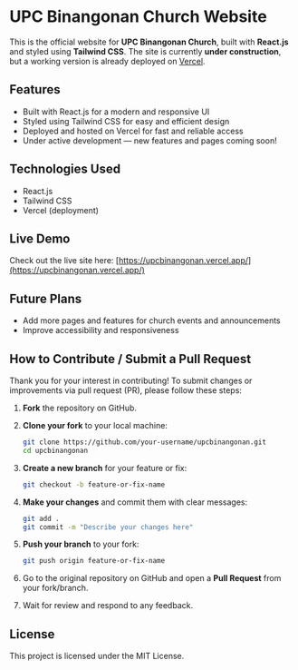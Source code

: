 # UPC Binangonan Church Website

This is the official website for **UPC Binangonan Church**, built with **React.js** and styled using **Tailwind CSS**. The site is currently **under construction**, but a working version is already deployed on [Vercel](https://upcbinangonan.vercel.app/).

## Features

- Built with React.js for a modern and responsive UI
- Styled using Tailwind CSS for easy and efficient design
- Deployed and hosted on Vercel for fast and reliable access
- Under active development — new features and pages coming soon!

## Technologies Used
- React.js
- Tailwind CSS
- Vercel (deployment)

## Live Demo

Check out the live site here: [https://upcbinangonan.vercel.app/](https://upcbinangonan.vercel.app/)  


## Future Plans
- Add more pages and features for church events and announcements
- Improve accessibility and responsiveness


## How to Contribute / Submit a Pull Request

Thank you for your interest in contributing! To submit changes or improvements via pull request (PR), please follow these steps:

1. **Fork** the repository on GitHub.

2. **Clone your fork** to your local machine:

   ```bash
   git clone https://github.com/your-username/upcbinangonan.git
   cd upcbinangonan

3. **Create a new branch** for your feature or fix:

   ```bash
   git checkout -b feature-or-fix-name

4. **Make your changes** and commit them with clear messages:

    ```bash
    git add .
    git commit -m "Describe your changes here"

5. **Push your branch** to your fork:

    ```bash
    git push origin feature-or-fix-name

6. Go to the original repository on GitHub and open a **Pull Request** from your fork/branch.

7. Wait for review and respond to any feedback.

## License
This project is licensed under the MIT License. 

